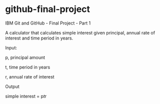 # github-final-project
IBM Git and GitHub - Final Project - Part 1

A calculator that calculates simple interest given principal, annual rate of interest and time period in years.

Input:

  p, principal amount

  t, time period in years

  r, annual rate of interest
   
Output

  simple interest = p*t*r
